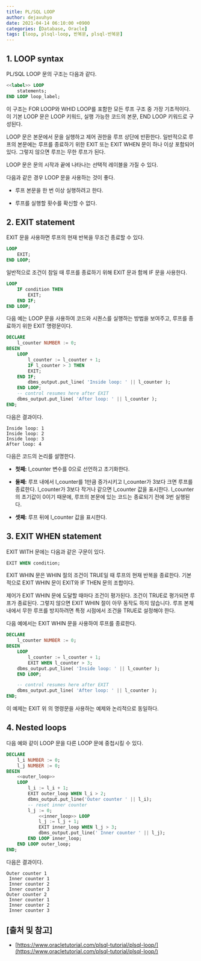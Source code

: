 ```yaml
---
title: PL/SQL LOOP
author: dejavuhyo
date: 2021-04-14 06:10:00 +0900
categories: [Database, Oracle]
tags: [loop, plsql-loop, 반복문, plsql-반복문]
---
```


## 1. LOOP syntax
PL/SQL LOOP 문의 구조는 다음과 같다.

```sql
<<label>> LOOP
    statements;
END LOOP loop_label;
```
이 구조는 FOR LOOP와 WHID LOOP를 포함한 모든 루프 구조 중 가장 기초적이다. 이 기본 LOOP 문은 LOOP 키워드, 실행 가능한 코드의 본문, END LOOP 키워드로 구성된다.

LOOP 문은 본문에서 문을 실행하고 제어 권한을 루프 상단에 반환한다. 일반적으로 루프의 본문에는 루프를 종료하기 위한 EXIT 또는 EXIT WHEN 문이 하나 이상 포함되어 있다. 그렇지 않으면 루프는 무한 루프가 된다.

LOOP 문은 문의 시작과 끝에 나타나는 선택적 레이블을 가질 수 있다.

다음과 같은 경우 LOOP 문을 사용하는 것이 좋다.

* 루프 본문을 한 번 이상 실행하려고 한다.

* 루프를 실행할 횟수를 확신할 수 없다.

## 2. EXIT statement
EXIT 문을 사용하면 루프의 현재 반복을 무조건 종료할 수 있다.

```sql
LOOP
    EXIT;
END LOOP;
```

일반적으로 조건이 참일 때 루프를 종료하기 위해 EXIT 문과 함께 IF 문을 사용한다.

```sql
LOOP
    IF condition THEN
        EXIT;
    END IF;
END LOOP;
```

다음 예는 LOOP 문을 사용하여 코드와 시퀀스를 실행하는 방법을 보여주고, 루프를 종료하기 위한 EXIT 명령문이다.

```sql
DECLARE
    l_counter NUMBER := 0;
BEGIN
    LOOP
        l_counter := l_counter + 1;
        IF l_counter > 3 THEN
        EXIT;
    END IF;
        dbms_output.put_line( 'Inside loop: ' || l_counter );
    END LOOP;
    -- control resumes here after EXIT
    dbms_output.put_line( 'After loop: ' || l_counter );
END;
```

다음은 결과이다.

```text
Inside loop: 1
Inside loop: 2
Inside loop: 3
After loop: 4
```

다음은 코드의 논리를 설명한다.

* **첫째:** l_counter 변수를 0으로 선언하고 초기화한다.

* **둘째:** 루프 내에서 l_counter를 1만큼 증가시키고 l_counter가 3보다 크면 루프를 종료한다. l_counter가 3보다 작거나 같으면 l_counter 값을 표시한다. l_counter의 초기값이 0이기 때문에, 루프의 본문에 있는 코드는 종료되기 전에 3번 실행된다.

* **셋째:** 루프 뒤에 l_counter 값을 표시한다.

## 3. EXIT WHEN statement
EXIT WITH 문에는 다음과 같은 구문이 있다.

```sql
EXIT WHEN condition;
```

EXIT WHIN 문은 WHIN 절의 조건이 TRUE일 때 루프의 현재 반복을 종료한다. 기본적으로 EXIT WHIN 문이 EXIT와 IF THEN 문의 조합이다.

제어가 EXIT WHIN 문에 도달할 때마다 조건이 평가된다. 조건이 TRUE로 평가되면 루프가 종료된다. 그렇지 않으면 EXIT WHIN 절이 아무 동작도 하지 않습니다. 루프 본체 내에서 무한 루프를 방지하려면 특정 시점에서 조건을 TRUE로 설정해야 한다.

다음 예에서는 EXIT WHIN 문을 사용하여 루프를 종료한다.

```sql
DECLARE
    l_counter NUMBER := 0;
BEGIN
    LOOP
        l_counter := l_counter + 1;
        EXIT WHEN l_counter > 3;
    dbms_output.put_line( 'Inside loop: ' || l_counter );
    END LOOP;

    -- control resumes here after EXIT
    dbms_output.put_line( 'After loop: ' || l_counter );
END;
```

이 예제는 EXIT 위 의 명령문을 사용하는 예제와 논리적으로 동일하다.

## 4. Nested loops
다음 예와 같이 LOOP 문을 다른 LOOP 문에 중첩시킬 수 있다.

```sql
DECLARE
    l_i NUMBER := 0;
    l_j NUMBER := 0;
BEGIN
    <<outer_loop>>
    LOOP
        l_i := l_i + 1;
        EXIT outer_loop WHEN l_i > 2;
        dbms_output.put_line('Outer counter ' || l_i);
        -- reset inner counter
        l_j := 0;
            <<inner_loop>> LOOP
            l_j := l_j + 1;
            EXIT inner_loop WHEN l_j > 3;
            dbms_output.put_line(' Inner counter ' || l_j);
        END LOOP inner_loop;
    END LOOP outer_loop;
END;
```

다음은 결과이다.

```text
Outer counter 1
 Inner counter 1
 Inner counter 2
 Inner counter 3
Outer counter 2
 Inner counter 1
 Inner counter 2
 Inner counter 3
```

## [출처 및 참고]
* [https://www.oracletutorial.com/plsql-tutorial/plsql-loop/](https://www.oracletutorial.com/plsql-tutorial/plsql-loop/)
